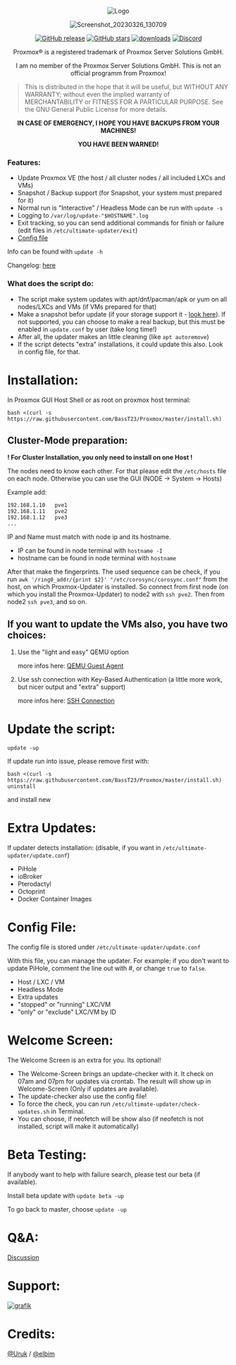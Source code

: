 <div align="center">

![Logo](https://github.com/BassT23/Proxmox/assets/30832786/2f1d2bf3-5ec0-47fa-b93b-dab46f2fd088)

![Screenshot_20230326_130709](https://user-images.githubusercontent.com/30832786/227771669-aae7e7f4-b27e-4095-950a-c6fa1f146503.png)

[![GitHub release](https://img.shields.io/github/release/BassT23/Proxmox.svg)](https://GitHub.com/BassT23/Proxmox/releases/)
[![GitHub stars](https://img.shields.io/github/stars/BassT23/Proxmox.svg)](https://github.com/BassT23/Proxmox/stargazers)
[![downloads](https://img.shields.io/github/downloads/BassT23/Proxmox/total.svg)](https://github.com/BassT23/Proxmox/releases)
[![Discord](https://img.shields.io/discord/1149671790864506882)](https://discord.gg/nVpUg6BKn8)



Proxmox® is a registered trademark of Proxmox Server Solutions GmbH.

I am no member of the Proxmox Server Solutions GmbH. This is not an official programm from Proxmox!

</div>

>  This is distributed in the hope that it will be useful, but
>  WITHOUT ANY WARRANTY; without even the implied warranty of
>  MERCHANTABILITY or FITNESS FOR A PARTICULAR PURPOSE.
>  See the GNU General Public License for more details.

<div align="center">

**IN CASE OF EMERGENCY, I HOPE YOU HAVE BACKUPS FROM YOUR MACHINES!**

**YOU HAVE BEEN WARNED!**

</div>

### Features:
- Update Proxmox VE (the host / all cluster nodes / all included LXCs and VMs)
- Snapshot / Backup support (for Snapshot, your system must prepared for it)
- Normal run is "Interactive" / Headless Mode can be run with `update -s`
- Logging to ``/var/log/update-"$HOSTNAME".log``
- Exit tracking, so you can send additional commands for finish or failure (edit files in `/etc/ultimate-updater/exit`)
- [Config file](https://github.com/BassT23/Proxmox/tree/master#config-file)

Info can be found with `update -h`

Changelog: [here](https://github.com/BassT23/Proxmox/blob/master/change.log)


### What does the script do:
- The script make system updates with apt/dnf/pacman/apk or yum on all nodes/LXCs and VMs (if VMs prepared for that)
- Make a snapshot befor update (if your storage support it - [look here](https://pve.proxmox.com/wiki/Storage)). If not supported, you can choose to make a real backup, but this must be enabled in `update.conf` by user (take long time!)
- After all, the updater makes an little cleaning (like `apt autoremove`) 
- If the script detects "extra" installations, it could update this also. Look in config file, for that.

## 
# Installation:
In Proxmox GUI Host Shell or as root on proxmox host terminal:
```
bash <(curl -s https://raw.githubusercontent.com/BassT23/Proxmox/master/install.sh)
```

## Cluster-Mode preparation:
**! For Cluster Installation, you only need to install on one Host !**

The nodes need to know each other. For that please edit the `/etc/hosts` file on each node. Otherwise you can use the GUI (NODE -> System -> Hosts)

Example add:
```
192.168.1.10   pve1
192.168.1.11   pve2
192.168.1.12   pve3
...
```
IP and Name must match with node ip and its hostname.
- IP can be found in node terminal with `hostname -I`
- hostname can be found in node terminal with `hostname`

After that make the fingerprints.
The used sequence can be check, if you run `awk '/ring0_addr/{print $2}' "/etc/corosync/corosync.conf"` from the host, on which Proxmox-Updater is installed.
So connect from first node (on which you install the Proxmox-Updater) to node2 with `ssh pve2`. Then from node2 `ssh pve3`, and so on.


## If you want to update the VMs also, you have two choices:
1. Use the "light and easy" QEMU option

     more infos here: [QEMU Guest Agent](https://pve.proxmox.com/wiki/Qemu-guest-agent)

2. Use ssh connection with Key-Based Authentication (a little more work, but nicer output and "extra" support)

     more infos here: [SSH Connection](https://github.com/BassT23/Proxmox/blob/master/ssh.md)


# Update the script:
`update -up`

If update run into issue, please remove first with:
```
bash <(curl -s https://raw.githubusercontent.com/BassT23/Proxmox/master/install.sh) uninstall
```
and install new


# Extra Updates:
If updater detects installation: (disable, if you want in `/etc/ultimate-updater/update.conf`)
- PiHole
- ioBroker
- Pterodactyl
- Octoprint
- Docker Container Images


# Config File:
The config file is stored under `/etc/ultimate-updater/update.conf`

With this file, you can manage the updater. For example; if you don't want to update PiHole, comment the line out with #, or change `true` to `false`.

- Host / LXC / VM
- Headless Mode
- Extra updates
- "stopped" or "running" LXC/VM
- "only" or "exclude" LXC/VM by ID


# Welcome Screen:
The Welcome Screen is an extra for you. Its optional!

- The Welcome-Screen brings an update-checker with it. It check on 07am and 07pm for updates via crontab. The result will show up in Welcome-Screen (Only if updates are available).
- The update-checker also use the config file!
- To force the check, you can run `/etc/ultimate-updater/check-updates.sh` in Terminal.
- You can choose, if neofetch will be show also (if neofetch is not installed, script will make it automatically)


# Beta Testing:
If anybody want to help with failure search, please test our beta (if available).

Install beta update with `update beta -up`

To go back to master, choose `update -up`


# Q&A:
[Discussion](https://github.com/BassT23/Proxmox/discussions/60)


# Support:
[![grafik](https://user-images.githubusercontent.com/30832786/227482640-e7800e89-32a6-44fc-ad3b-43eef5cdc4d4.png)](https://ko-fi.com/basst)

# Credits:
[@Uruk](https://github.com/Uruknara) / [@elbim](https://github.com/elbim)
